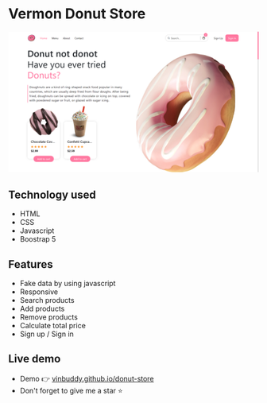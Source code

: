 # Vermon Donut Store
 ![Alt text](/assets/img/preview-web/homepage.png?raw=true "")
 
 ## Technology used
 - HTML
 - CSS
 - Javascript
 - Boostrap 5 

## Features
- Fake data by using javascript
- Responsive 
- Search products
- Add products
- Remove products
- Calculate total price 
- Sign up / Sign in

## Live demo    
- Demo 👉 [vinbuddy.github.io/donut-store](vinbuddy.github.io/donut-store/)
- Don't forget to give me a star ⭐
